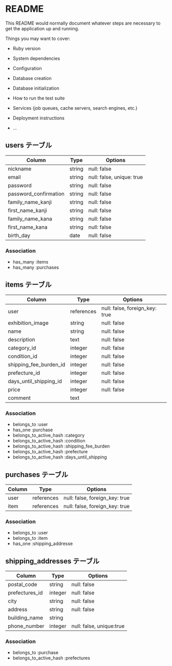 # README

This README would normally document whatever steps are necessary to get the
application up and running.

Things you may want to cover:

* Ruby version

* System dependencies

* Configuration

* Database creation

* Database initialization

* How to run the test suite

* Services (job queues, cache servers, search engines, etc.)

* Deployment instructions

* ...

## users テーブル

| Column                | Type    | Options                   |
| --------------------- | ------- | ------------------------- |
| nickname              | string  | null: false               |
| email                 | string  | null: false, unique: true |
| password              | string  | null: false               |
| password_confirmation | string  | null: false               |
| family_name_kanji     | string  | null: false               |
| first_name_kanji      | string  | null: false               |
| family_name_kana      | string  | null: false               |
| first_name_kana       | string  | null: false               |
| birth_day             | date    | null: false               |

### Association

- has_many :items
- has_many :purchases

## items テーブル

| Column                 | Type       | Options                        |
| ---------------------- | ---------- | ------------------------------ |
| user                   | references | null: false, foreign_key: true |
| exhibition_image       | string     | null: false                    |
| name                   | string     | null: false                    |
| description            | text       | null: false                    |
| category_id            | integer    | null: false                    |
| condition_id           | integer    | null: false                    |
| shipping_fee_burden_id | integer    | null: false                    |
| prefecture_id         | integer    | null: false                    |
| days_until_shipping_id | integer    | null: false                    |
| price                  | integer    | null: false                    |
| comment                | text       |                                |

### Association

- belongs_to :user
- has_one :purchase
- belongs_to_active_hash :category
- belongs_to_active_hash :condition
- belongs_to_active_hash :shipping_fee_burden
- belongs_to_active_hash :prefecture
- belongs_to_active_hash :days_until_shipping

## purchases テーブル

| Column | Type       | Options                        |
| ------ | ---------- | ------------------------------ |
| user   | references | null: false, foreign_key: true |
| item   | references | null: false, foreign_key: true |

### Association

- belongs_to :user
- belongs_to :item
- has_one :shipping_addresse

## shipping_addresses テーブル

| Column                | Type    | Options                  |
| --------------------- | ------- | ------------------------ |
| postal_code           | string  | null: false              |
| prefectures_id        | integer | null: false              |
| city                  | string  | null: false              | 
| address               | string  | null: false              |
| building_name         | string  |                          |
| phone_number          | integer | null: false, unique:true |

### Association

- belongs_to :purchase
- belongs_to_active_hash :prefectures